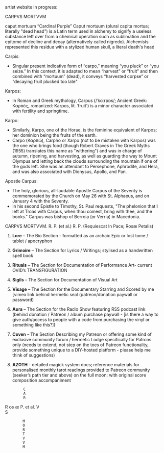 artist website in progress:


CARPVS MORTVVM

caput mortuum
“Cardinal Purple”
Caput mortuum (plural capita mortua; literally "dead head") is a Latin term used in alchemy to signify a useless substance left over from a chemical operation such as sublimation and the epitome of decline and decay (alternatively called nigredo). Alchemists represented this residue with a stylized human skull, a literal death's head

Carpis:
- Singular present indicative form of “carpo,” meaning “you pluck” or “you seize.” In this context, it is adapted to mean “harvest” or “fruit” and then combined with “mortuum” (dead), it conveys “harvested corpse” or “decaying fruit plucked too late"

Karpos:
- In Roman and Greek mythology, Carpus (/ˈkɑːrpɒs/; Ancient Greek: Καρπός, romanized: Karpos, lit. 'fruit') is a minor character associated with fertility and springtime. 

Karpo:
- Similarly, Karpo, one of the Horae, is the feminine equivalent of Karpos; her dominion being the fruits of the earth.
- Carpo (Καρπώ), Carpho or Xarpo (not to be mistaken with Karpos) was the one who brings food (though Robert Graves in The Greek Myths (1955) translates this name as "withering") and was in charge of autumn, ripening, and harvesting, as well as guarding the way to Mount Olympus and letting back the clouds surrounding the mountain if one of the gods left. She was an attendant to Persephone, Aphrodite, and Hera, and was also associated with Dionysus, Apollo, and Pan.


Apostle Carpus:
- The holy, glorious, all-laudable Apostle Carpus of the Seventy is commemorated by the Church on May 26 with St. Alphaeus, and on January 4 with the Seventy.
- In his second Epistle to Timothy, St. Paul requests, "The phelonion that I left at Troas with Carpus, when thou comest, bring with thee, and the books." Carpus was bishop of Berroia (or Verria) in Macedonia.

CARPVS MORTVVM. R. P.  (et al.)
R. P. (Requiescat In Pace; Rosæ Petalis)




1. **Lore** – The Bio Section - formatted as an archaic Epic or lost tome / tablet / apocryphon 
2. **Grimoire** – The Section for Lyrics / Writings; stylised as a handwritten spell book 
3. **Rituals** – The Section for Documentation of Performance Art- current OVID’s TRANSFIGURATION 
4. **Sigils** – The Section for Documentation of Visual Art
5. **Visage** – The Section for the Documentary Starring and Scored by me [vimeo link behind hermetic seal (patreon/donation paywall or password) 
6. **Aura** – The Section for the Radio Show featuring RSS podcast link (behind donation / Patreon / album purchase paywall - [is there a way to give auth/access to people with a code from purchasing the vinyl or something like this?]) 
7. **Coven** – The Section Describing my Patreon or offering some kind of exclusive community forum / hermetic Lodge specifically for Patrons only (needs to extend, not step on the toes of Patreon functionality, provide something unique to a DIY-hosted platform - please help me think of suggestions) 
8. **AZOTH** - detailed magick system docs; reference materials for personalised monthly tarot readings provided to Patreon community  (seeker’s path tier and above) on the full moon; with original score composition accompaniment 






			C		
			A		
			R		
R	os	æ	P.	et	al.
			V		
			S		
					
			M		
			O		
			R		
			T		
			V		
			V		
			M		


